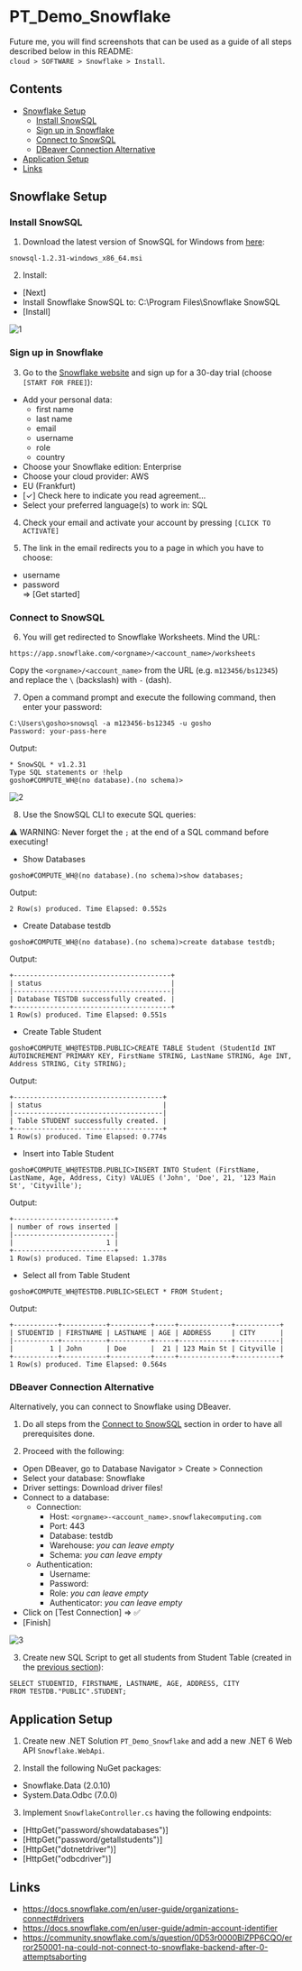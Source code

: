 # PT_Demo_Snowflake

Future me, you will find screenshots that can be used as a guide of all steps described below in this README:<br>`cloud > SOFTWARE > Snowflake > Install`.

## Contents
- [Snowflake Setup](#snowflake-setup)
    - [Install SnowSQL](#install-snowsql)
    - [Sign up in Snowflake](#sign-up-in-snowflake)
    - [Connect to SnowSQL](#connect-to-snowsql)
    - [DBeaver Connection Alternative](#dbeaver-connection-alternative)
- [Application Setup](#application-setup)
- [Links](#links)

## Snowflake Setup

### Install SnowSQL

1. Download the latest version of SnowSQL for Windows from [here](https://developers.snowflake.com/snowsql/):

```
snowsql-1.2.31-windows_x86_64.msi
```

2. Install:
- [Next]
- Install Snowflake SnowSQL to: C:\Program Files\Snowflake SnowSQL
- [Install]

![1](./res/1.png)

### Sign up in Snowflake

3. Go to the [Snowflake website](https://www.snowflake.com/en/) and sign up for a 30-day trial (choose `[START FOR FREE]`):

- Add your personal data:
    - first name
    - last name
    - email
    - username
    - role
    - country
- Choose your Snowflake edition: Enterprise
- Choose your cloud provider: AWS
- EU (Frankfurt)
- [✓] Check here to indicate you read agreement...
- Select your preferred language(s) to work in: SQL

4. Check your email and activate your account by pressing `[CLICK TO ACTIVATE]`

5. The link in the email redirects you to a page in which you have to choose:
- username
- password  
=> [Get started]

### Connect to SnowSQL

6. You will get redirected to Snowflake Worksheets. Mind the URL:

```
https://app.snowflake.com/<orgname>/<account_name>/worksheets
```
Copy the `<orgname>/<account_name>` from the URL (e.g. `m123456/bs12345`) and replace the `\` (backslash) with `-` (dash).

7. Open a command prompt and execute the following command, then enter your password:

```
C:\Users\gosho>snowsql -a m123456-bs12345 -u gosho
Password: your-pass-here
```

Output:
```
* SnowSQL * v1.2.31
Type SQL statements or !help
gosho#COMPUTE_WH@(no database).(no schema)>
```

![2](./res/2.png)

8. Use the SnowSQL CLI to execute SQL queries:

⚠️ WARNING: Never forget the `;` at the end of a SQL command before executing!

- Show Databases

```
gosho#COMPUTE_WH@(no database).(no schema)>show databases;
```

Output:
```
2 Row(s) produced. Time Elapsed: 0.552s
```

- Create Database testdb

```
gosho#COMPUTE_WH@(no database).(no schema)>create database testdb;
```

Output:
```
+---------------------------------------+
| status                                |
|---------------------------------------|
| Database TESTDB successfully created. |
+---------------------------------------+
1 Row(s) produced. Time Elapsed: 0.551s
```

- Create Table Student

```
gosho#COMPUTE_WH@TESTDB.PUBLIC>CREATE TABLE Student (StudentId INT AUTOINCREMENT PRIMARY KEY, FirstName STRING, LastName STRING, Age INT, Address STRING, City STRING);
```

Output:
```
+-------------------------------------+
| status                              |
|-------------------------------------|
| Table STUDENT successfully created. |
+-------------------------------------+
1 Row(s) produced. Time Elapsed: 0.774s
```

- Insert into Table Student

```
gosho#COMPUTE_WH@TESTDB.PUBLIC>INSERT INTO Student (FirstName, LastName, Age, Address, City) VALUES ('John', 'Doe', 21, '123 Main St', 'Cityville');
```

Output:
```
+-------------------------+
| number of rows inserted |
|-------------------------|
|                       1 |
+-------------------------+
1 Row(s) produced. Time Elapsed: 1.378s
```

- Select all from Table Student

```
gosho#COMPUTE_WH@TESTDB.PUBLIC>SELECT * FROM Student;
```

Output:
```
+-----------+-----------+----------+-----+-------------+-----------+
| STUDENTID | FIRSTNAME | LASTNAME | AGE | ADDRESS     | CITY      |
|-----------+-----------+----------+-----+-------------+-----------|
|         1 | John      | Doe      |  21 | 123 Main St | Cityville |
+-----------+-----------+----------+-----+-------------+-----------+
1 Row(s) produced. Time Elapsed: 0.564s
```

### DBeaver Connection Alternative

Alternatively, you can connect to Snowflake using DBeaver.

1. Do all steps from the [Connect to SnowSQL](#connect-to-snowsql) section in order to have all prerequisites done.

2. Proceed with the following:

- Open DBeaver, go to Database Navigator > Create > Connection
- Select your database: Snowflake
- Driver settings: Download driver files!
- Connect to a database:
    - Connection:
        - Host: `<orgname>-<account_name>.snowflakecomputing.com`
        - Port: 443
        - Database: testdb
        - Warehouse: *you can leave empty*
        - Schema: *you can leave empty*
    - Authentication:
        - Username:
        - Password:
        - Role: *you can leave empty*
        - Authenticator: *you can leave empty*
- Click on [Test Connection] => ✅
- [Finish]

![3](./res/3.png)

3. Create new SQL Script to get all students from Student Table (created in the [previous section](#connect-to-snowsql)):

```
SELECT STUDENTID, FIRSTNAME, LASTNAME, AGE, ADDRESS, CITY
FROM TESTDB."PUBLIC".STUDENT;
```

## Application Setup

1. Create new .NET Solution `PT_Demo_Snowflake` and add a new .NET 6 Web API `Snowflake.WebApi`.

2. Install the following NuGet packages:
- Snowflake.Data (2.0.10)
- System.Data.Odbc (7.0.0)

3. Implement `SnowflakeController.cs` having the following endpoints:
- [HttpGet("password/showdatabases")]
- [HttpGet("password/getallstudents")]
- [HttpGet("dotnetdriver")]
- [HttpGet("odbcdriver")]

## Links
- https://docs.snowflake.com/en/user-guide/organizations-connect#drivers
- https://docs.snowflake.com/en/user-guide/admin-account-identifier
- https://community.snowflake.com/s/question/0D53r0000BlZPP6CQO/error250001-na-could-not-connect-to-snowflake-backend-after-0-attemptsaborting